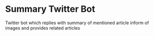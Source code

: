 # Summary Twitter Bot
Twitter bot which replies with summary of mentioned article inform of images and provides related articles

